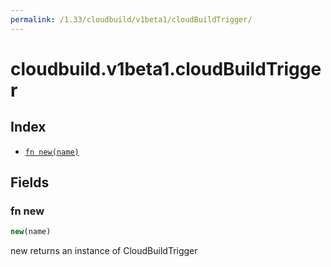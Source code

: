 ```yaml
---
permalink: /1.33/cloudbuild/v1beta1/cloudBuildTrigger/
---
```


# cloudbuild.v1beta1.cloudBuildTrigger



## Index

* [`fn new(name)`](#fn-new)

## Fields

### fn new

```ts
new(name)
```

new returns an instance of CloudBuildTrigger